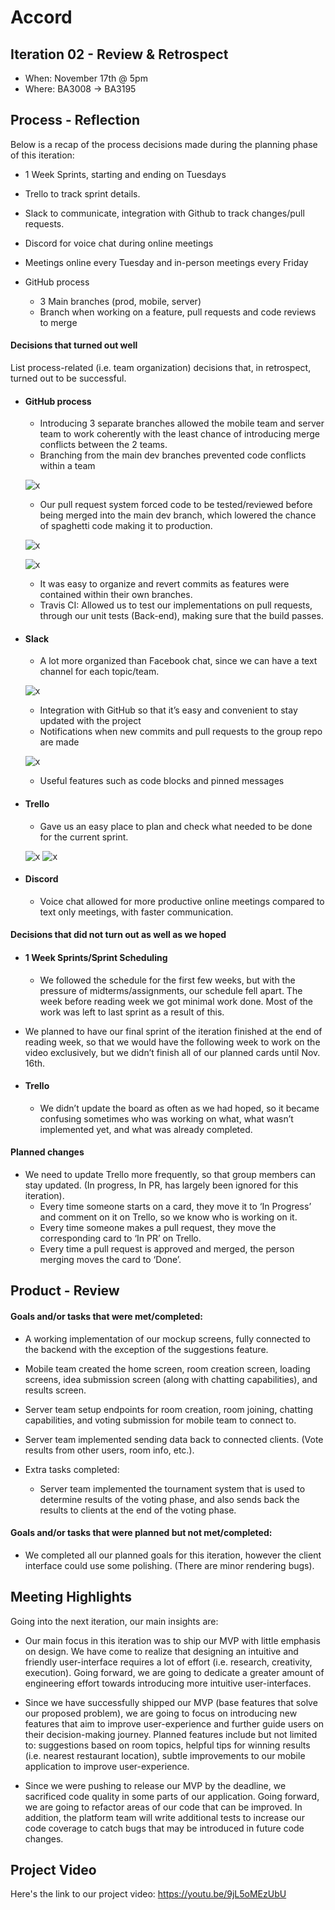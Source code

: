 # Accord

## Iteration 02 - Review & Retrospect

 * When: November 17th @ 5pm
 * Where: BA3008 -> BA3195

## Process - Reflection

Below is a recap of the process decisions made during the planning phase of this iteration:

 * 1 Week Sprints, starting and ending on Tuesdays
 * Trello to track sprint details. 
 * Slack to communicate, integration with Github to track changes/pull requests.
 * Discord for voice chat during online meetings

 * Meetings online every Tuesday and in-person meetings every Friday

 * GitHub process
    * 3 Main branches (prod, mobile, server)
    * Branch when working on a feature, pull requests and code reviews to merge

#### Decisions that turned out well

List process-related (i.e. team organization) decisions that, in retrospect, turned out to be successful.

 * #### GitHub process
    * Introducing 3 separate branches allowed the mobile team and server team to work coherently with the least chance of introducing merge conflicts between the 2 teams.
    * Branching from the main dev branches prevented code conflicts within a team
    
    ![x](https://i.imgur.com/eGSiXHQ.png)
    
    * Our pull request system forced code to be tested/reviewed before being merged into the main dev branch, which lowered the chance of spaghetti code making it to production.
    
    ![x](https://i.imgur.com/0iqBBPl.png)
    
    ![x](https://i.imgur.com/3Ic4OAd.png)
    
    * It was easy to organize and revert commits as features were contained within their own branches. 
    * Travis CI: Allowed us to test our implementations on pull requests, through our unit tests (Back-end), making sure that the build passes.

 * #### Slack
    * A lot more organized than Facebook chat, since we can have a text channel for each topic/team.
    
    ![x](https://i.imgur.com/yP3oOWm.png)
    
    * Integration with GitHub so that it’s easy and convenient to stay updated with the project
    * Notifications when new commits and pull requests to the group repo are made
    
    ![x](https://i.imgur.com/EJTwsZA.png)
    
    * Useful features such as code blocks and pinned messages

 * #### Trello
    * Gave us an easy place to plan and check what needed to be done for the current sprint.
    
    ![x](https://i.imgur.com/0hJd2Pm.png)
    ![x](https://i.imgur.com/IdWTHxi.png)

 * #### Discord
    * Voice chat allowed for more productive online meetings compared to text only meetings, with faster communication.
    

#### Decisions that did not turn out as well as we hoped

 * #### 1 Week Sprints/Sprint Scheduling
    * We followed the schedule for the first few weeks, but with the pressure of midterms/assignments, our schedule fell apart. The week before reading week we got minimal work done. Most of the work was left to last sprint as a result of this.
* We planned to have our final sprint of the iteration finished at the end of reading week, so that we would have the following week to work on the video exclusively, but we didn’t finish all of our planned cards until Nov. 16th.
    
 * #### Trello 
    * We didn’t update the board as often as we had hoped, so it became confusing sometimes who was working on what, what wasn’t implemented yet, and what was already completed.

#### Planned changes

 * We need to update Trello more frequently, so that group members can stay updated. (In progress, In PR, has largely been ignored for this iteration).
    * Every time someone starts on a card, they move it to ‘In Progress’ and comment on it on Trello, so we know who is working on it.
    * Every time someone makes a pull request, they move the corresponding card to ‘In PR’ on Trello.
    * Every time a pull request is approved and merged, the person merging moves the card to ‘Done’.

## Product - Review

#### Goals and/or tasks that were met/completed:

 * A working implementation of our mockup screens, fully connected to the backend with the exception of the suggestions feature.
 * Mobile team created the home screen, room creation screen, loading screens, idea submission screen (along with chatting capabilities), and results screen.
 * Server team setup endpoints for room creation, room joining, chatting capabilities, and voting submission for mobile team to connect to.
 * Server team implemented sending data back to connected clients. (Vote results from other users, room info, etc.).

 * Extra tasks completed:
    * Server team implemented the tournament system that is used to determine results of the voting phase, and also sends back the results to clients at the end of the voting phase.

#### Goals and/or tasks that were planned but not met/completed:

 * We completed all our planned goals for this iteration, however the client interface could use some polishing. (There are minor rendering bugs).

## Meeting Highlights

Going into the next iteration, our main insights are:

 * Our main focus in this iteration was to ship our MVP with little emphasis on design. We have come to realize that designing an intuitive and friendly user-interface requires a lot of effort (i.e. research, creativity, execution). Going forward, we are going to dedicate a greater amount of engineering effort towards introducing more intuitive user-interfaces.

 * Since we have successfully shipped our MVP (base features that solve our proposed problem), we are going to focus on introducing new features that aim to improve user-experience and further guide users on their decision-making journey. Planned features include but not limited to: suggestions based on room topics, helpful tips for winning results (i.e. nearest restaurant location), subtle improvements to our mobile application to improve user-experience.

* Since we were pushing to release our MVP by the deadline, we sacrificed code quality in some parts of our application. Going forward, we are going to refactor areas of our code that can be improved. In addition, the platform team will write additional tests to increase our code coverage to catch bugs that may be introduced in future code changes.

## Project Video

Here's the link to our project video: https://youtu.be/9jL5oMEzUbU

